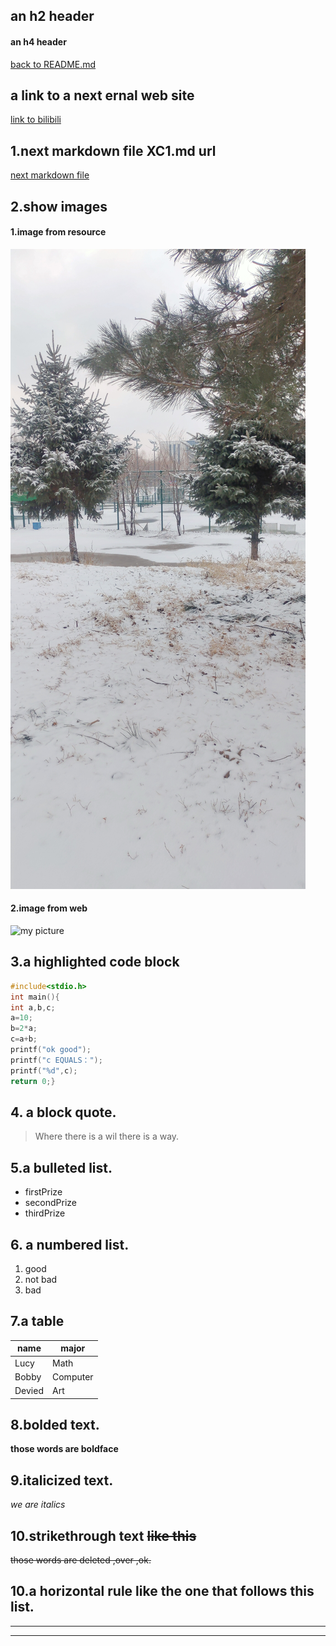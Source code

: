 ## an h2 header
#### an h4 header
[back to README.md](./README.md)
## a link to a next ernal web site
[link to bilibili](https://www.bilibili.com/v/cinephile/?spm_id_from=333.851.b_7072696d6172794368616e6e656c4d656e75.69)

## 1.next markdown file XC1.md url
[next markdown file](./xc1.md)



## 2.show images
#### 1.image from resource
![image from resource](./resource/1.jpg)
#### 2.image from web
![my picture](https://gimg2.baidu.com/image_search/src=http%3A%2F%2F5b0988e595225.cdn.sohucs.com%2Fq_70%2Cc_zoom%2Cw_640%2Fimages%2F20180328%2Fc15974b0e2f64715856beaa61217fc98.jpeg&refer=http%3A%2F%2F5b0988e595225.cdn.sohucs.com&app=2002&size=f9999,10000&q=a80&n=0&g=0n&fmt=jpeg?sec=1620444342&t=477f548bf3438ae59a5dbe64e5f6c89f)

## 3.a  highlighted code block
~~~C
#include<stdio.h>
int main(){
int a,b,c;
a=10;
b=2*a;
c=a+b;
printf("ok good");
printf("c EQUALS：");
printf("%d",c);
return 0;}
~~~

## 4. a block quote.
>Where there is a wil there is a way.

## 5.a bulleted list.
- firstPrize
- secondPrize
- thirdPrize

## 6. a numbered list.
1. good
2. not bad
3. bad

## 7.a table 
|name    |major     |
|--------|--------- |
|Lucy    |Math      |
|Bobby   |Computer  |
|Devied  |Art       |

## 8.bolded text.
**those words are boldface**
## 9.italicized text.
*we are italics*
## 10.strikethrough text ~~like this~~
~~those words are deleted ,over ,ok.~~
## 10.a horizontal rule like the one that follows this list.
---
---
